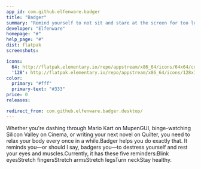 ```yaml
---
app_id: com.github.elfenware.badger
title: "Badger"
summary: "Remind yourself to not sit and stare at the screen for too long"
developer: "Elfenware"
homepage: "#"
help_page: "#"
dist: flatpak
screenshots:

icons:
  64: http://flatpak.elementary.io/repo/appstream/x86_64/icons/64x64/com.github.elfenware.badger.png
  '128': http://flatpak.elementary.io/repo/appstream/x86_64/icons/128x128/com.github.elfenware.badger.png
color:
  primary: "#fff"
  primary-text: "#333"
price: 0
releases:

redirect_from: com.github.elfenware.badger.desktop/
---
```


Whether you're dashing through Mario Kart on MupenGUI, binge-watching Silicon Valley on Cinema, or writing your next novel on Quilter, you need to relax your body every once in a while.Badger helps you do exactly that. It reminds you—or should I say, badgers you—to destress yourself and rest your eyes and muscles.Currently, it has these five reminders:Blink eyesStretch fingersStretch armsStretch legsTurn neckStay healthy.